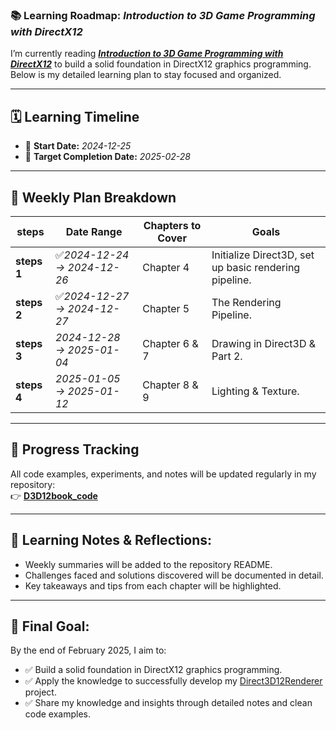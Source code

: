 ### 📚 **Learning Roadmap: *Introduction to 3D Game Programming with DirectX12***  

I’m currently reading **[*Introduction to 3D Game Programming with DirectX12*](https://www.google.co.uk/books/edition/Introduction_to_3D_Game_Programming_with/gj6TDgAAQBAJ?hl=en&gbpv=0)** to build a solid foundation in DirectX12 graphics programming. Below is my detailed learning plan to stay focused and organized.  

---

## 🗓️ **Learning Timeline**  
- 📆 **Start Date:** *2024-12-25*  
- 🎯 **Target Completion Date:** *2025-02-28*  

---

## 📖 **Weekly Plan Breakdown**  

| **steps** | **Date Range** | **Chapters to Cover** | **Goals** |  
|----------|---------------|-----------------------|----------|  
| **steps 1** | ✅*2024-12-24 → 2024-12-26* | Chapter 4 | Initialize Direct3D, set up basic rendering pipeline.  |  
| **steps 2** | ✅*2024-12-27 → 2024-12-27* | Chapter 5 | The Rendering Pipeline. |  
| **steps 3** | *2024-12-28 → 2025-01-04* | Chapter 6 & 7 | Drawing in Direct3D & Part 2. |  
| **steps 4** | *2025-01-05 → 2025-01-12* | Chapter 8 & 9 | Lighting & Texture. |  

---

## 📂 **Progress Tracking**  
All code examples, experiments, and notes will be updated regularly in my repository:  
👉 [**D3D12book_code**](https://github.com/Yuqian-He/D3D12book_code)  

---

## 📝 **Learning Notes & Reflections:**  
- Weekly summaries will be added to the repository README.  
- Challenges faced and solutions discovered will be documented in detail.  
- Key takeaways and tips from each chapter will be highlighted.  

---

## 🎯 **Final Goal:**  
By the end of February 2025, I aim to:  
- ✅ Build a solid foundation in DirectX12 graphics programming.
- ✅ Apply the knowledge to successfully develop my [Direct3D12Renderer](https://github.com/Yuqian-He/Direct3D12Renderer) project.  
- ✅ Share my knowledge and insights through detailed notes and clean code examples.  

